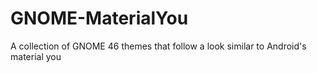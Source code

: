 # GNOME-MaterialYou
A collection of GNOME 46 themes that follow a look similar to Android's material you
